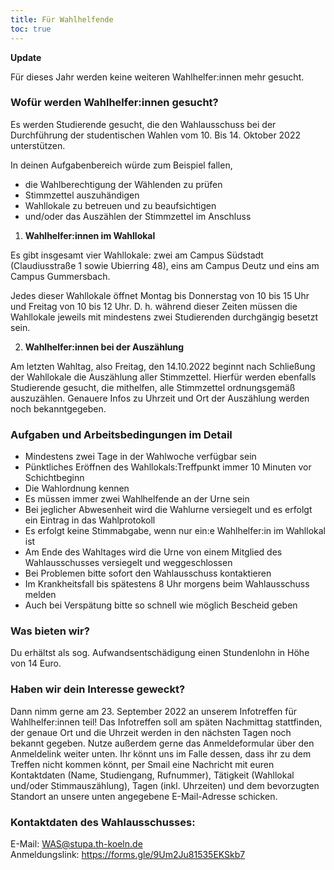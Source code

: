 ```yaml
---
title: Für Wahlhelfende
toc: true
---
```


**Update** 

Für dieses Jahr werden keine weiteren Wahlhelfer:innen mehr gesucht. 

### Wofür werden Wahlhelfer:innen gesucht?

Es werden Studierende gesucht, die den Wahlausschuss bei der Durchführung der studentischen Wahlen vom 10. Bis 14. Oktober 2022 unterstützen.

In deinen Aufgabenbereich würde zum Beispiel fallen,

- die Wahlberechtigung der Wählenden zu prüfen
- Stimmzettel auszuhändigen
- Wahllokale zu betreuen und zu beaufsichtigen
- und/oder das Auszählen der Stimmzettel im Anschluss

1. **Wahlhelfer:innen im Wahllokal**

Es gibt insgesamt vier Wahllokale: zwei am Campus Südstadt (Claudiusstraße 1 sowie Ubierring 48), eins am Campus Deutz und eins am Campus Gummersbach.

Jedes dieser Wahllokale öffnet Montag bis Donnerstag von 10 bis 15 Uhr und Freitag von 10 bis 12 Uhr. D. h. während dieser Zeiten müssen die Wahllokale jeweils mit mindestens zwei Studierenden durchgängig besetzt sein.

2. **Wahlhelfer:innen bei der Auszählung**

Am letzten Wahltag, also Freitag, den 14.10.2022 beginnt nach Schließung der Wahllokale die Auszählung aller Stimmzettel. Hierfür werden ebenfalls Studierende gesucht, die mithelfen, alle Stimmzettel ordnungsgemäß auszuzählen. Genauere Infos zu Uhrzeit und Ort der Auszählung werden noch bekanntgegeben.

### Aufgaben und Arbeitsbedingungen im Detail

- Mindestens zwei Tage in der Wahlwoche verfügbar sein
- Pünktliches Eröffnen des Wahllokals:Treffpunkt immer 10 Minuten vor Schichtbeginn
- Die Wahlordnung kennen
- Es müssen immer zwei Wahlhelfende an der Urne sein
- Bei jeglicher Abwesenheit wird die Wahlurne versiegelt und es erfolgt ein Eintrag in das Wahlprotokoll
- Es erfolgt keine Stimmabgabe, wenn nur ein:e Wahlhelfer:in im Wahllokal ist
- Am Ende des Wahltages wird die Urne von einem Mitglied des Wahlausschusses versiegelt und weggeschlossen
- Bei Problemen bitte sofort den Wahlausschuss kontaktieren
- Im Krankheitsfall bis spätestens 8 Uhr morgens beim Wahlausschuss melden
- Auch bei Verspätung bitte so schnell wie möglich Bescheid geben

### Was bieten wir?

Du erhältst als sog. Aufwandsentschädigung einen Stundenlohn in Höhe von 14 Euro.

### Haben wir dein Interesse geweckt?

Dann nimm gerne am 23. September 2022 an unserem Infotreffen für Wahlhelfer:innen teil! Das Infotreffen soll am späten Nachmittag stattfinden, der genaue Ort und die Uhrzeit werden in den nächsten Tagen noch bekannt gegeben. Nutze außerdem gerne das Anmeldeformular über den Anmeldelink weiter unten. Ihr könnt uns im Falle dessen, dass ihr zu dem Treffen nicht kommen könnt, per Smail eine Nachricht mit euren Kontaktdaten (Name, Studiengang, Rufnummer), Tätigkeit (Wahllokal und/oder Stimmauszählung), Tagen (inkl. Uhrzeiten) und dem bevorzugten Standort an unsere unten angegebene E-Mail-Adresse schicken.

### Kontaktdaten des Wahlausschusses:

E-Mail: WAS@stupa.th-koeln.de  
Anmeldungslink: https://forms.gle/9Um2Ju81535EKSkb7
